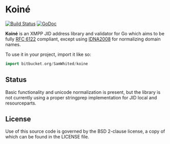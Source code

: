 # Koiné

[![Build Status](https://travis-ci.org/SamWhited/koine.png)](https://travis-ci.org/SamWhited/koine)
[![GoDoc](https://godoc.org/github.com/SamWhited/koine?status.svg)](https://godoc.org/github.com/SamWhited/koine)

**Koiné** is an XMPP JID address library and validator for Go which aims to be
fully [RFC 6122][rfc6122] compliant, except using [IDNA2008][idna2008] for
normalizing domain names.

To use it in your project, import it like so:

```go
import bitbucket.org/SamWhited/koine
```

## Status

Basic functionality and unicode normalization is present, but the library is
not currently using a proper stringprep implementation for JID local and
resourceparts.

## License

Use of this source code is governed by the BSD 2-clause license, a copy of
which can be found in the LICENSE file.

[rfc6122]: https://www.rfc-editor.org/rfc/rfc6122.txt
[idna2008]: http://www.unicode.org/reports/tr46/#IDNA2008
